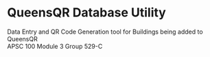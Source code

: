 # QueensQR Database Utility

Data Entry and QR Code Generation tool for Buildings being added to QueensQR
<br/>
APSC 100 Module 3 Group 529-C
